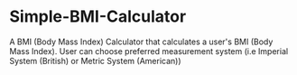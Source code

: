 # Simple-BMI-Calculator
A BMI (Body Mass Index) Calculator that calculates a user's BMI (Body Mass Index).
User can choose preferred measurement system (i.e Imperial System (British) or Metric System (American))

